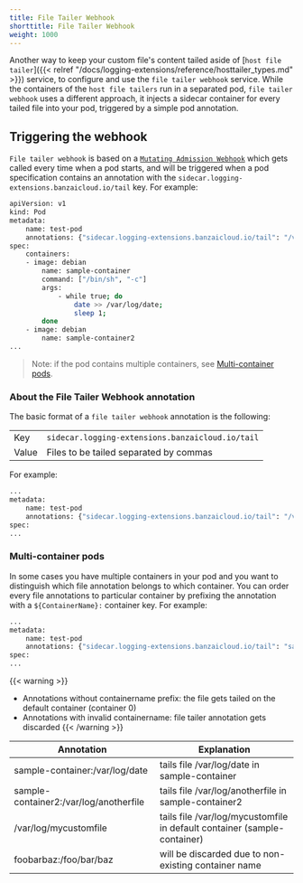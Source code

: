 ```yaml
---
title: File Tailer Webhook
shorttitle: File Tailer Webhook
weight: 1000
---
```


Another way to keep your custom file's content tailed aside of [`host file tailer`]({{< relref "/docs/logging-extensions/reference/hosttailer_types.md" >}}) service, to configure and use the `file tailer webhook` service.
While the containers of the `host file tailers` run in a separated pod, `file tailer webhook` uses a different approach, it injects a sidecar container for every tailed file into your pod, triggered by a simple pod annotation.

## Triggering the webhook

`File tailer webhook` is based on a [`Mutating Admission Webhook`](https://kubernetes.io/docs/reference/access-authn-authz/extensible-admission-controllers/) which gets called every time when a pod starts, and will be triggered when a pod specification contains an annotation with the `sidecar.logging-extensions.banzaicloud.io/tail` key. For example:

```bash
apiVersion: v1
kind: Pod
metadata:
    name: test-pod
    annotations: {"sidecar.logging-extensions.banzaicloud.io/tail": "/var/log/date"}
spec:
    containers:
    - image: debian
        name: sample-container
        command: ["/bin/sh", "-c"]
        args:
            - while true; do
                date >> /var/log/date;
                sleep 1;
        done
    - image: debian
        name: sample-container2
...
```

> Note: if the pod contains multiple containers, see [Multi-container pods](#multi-container-pods).

### About the File Tailer Webhook annotation

The basic format of a `file tailer webhook` annotation is the following:

|||
|---|---|
| Key | `sidecar.logging-extensions.banzaicloud.io/tail` |
| Value | Files to be tailed separated by commas |

For example:

```bash
...
metadata:
    name: test-pod
    annotations: {"sidecar.logging-extensions.banzaicloud.io/tail": "/var/log/date,/var/log/mycustomfile"}
spec:
...
```

### Multi-container pods

In some cases you have multiple containers in your pod and you want to distinguish which file annotation belongs to which container. You can order every file annotations to particular container by prefixing the annotation with a `${ContainerName}:` container key. For example:

```bash
...
metadata:
    name: test-pod
    annotations: {"sidecar.logging-extensions.banzaicloud.io/tail": "sample-container:/var/log/date,sample-container2:/var/log/anotherfile,/var/log/mycustomfile,foobarbaz:/foo/bar/baz"}
spec:
...
```

{{< warning >}}
- Annotations without containername prefix: the file gets tailed on the default container (container 0)
- Annotations with invalid containername: file tailer annotation gets discarded
{{< /warning >}}

| Annotation | Explanation |
|---|---|
| sample-container:/var/log/date | tails file /var/log/date in sample-container |
| sample-container2:/var/log/anotherfile |  tails file /var/log/anotherfile in sample-container2 |
| /var/log/mycustomfile | tails file /var/log/mycustomfile in default container (sample-container) |
| foobarbaz:/foo/bar/baz | will be discarded due to non-existing container name |
